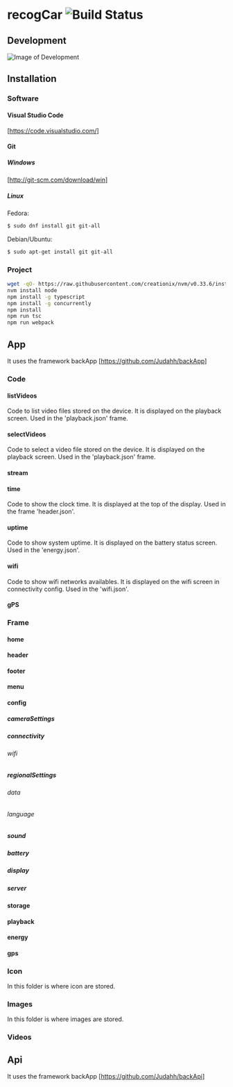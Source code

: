 # recogCar ![Build Status](https://travis-ci.com/.svg?token=yy4x23H8TG2tSgR4Bmgx&branch=master)

## Development

![Image of Development](https://github.com/institutoorion/HorusSystem/blob/master/Software.png)

## Installation

### Software

#### Visual Studio Code

[https://code.visualstudio.com/]

#### Git

##### Windows
[http://git-scm.com/download/win]

##### Linux
Fedora:
```sh
$ sudo dnf install git git-all
```
Debian/Ubuntu:
```sh
$ sudo apt-get install git git-all
```

### Project

```sh
wget -qO- https://raw.githubusercontent.com/creationix/nvm/v0.33.6/install.sh | bash
nvm install node
npm install -g typescript
npm install -g concurrently	
npm install
npm run tsc
npm run webpack
```

## App

It uses the framework backApp [https://github.com/Judahh/backApp]

### Code

#### listVideos
Code to list video files stored on the device. It is displayed on the playback screen. Used in the 'playback.json' frame.
#### selectVideos
Code to select a video file stored on the device. It is displayed on the playback screen. Used in the 'playback.json' frame.
#### stream
#### time 
Code to show the clock time. It is displayed at the top of the display. Used in the frame 'header.json'.
#### uptime
Code to show system uptime. It is displayed on the battery status screen. Used in the 'energy.json'.
#### wifi
Code to show wifi networks availables. It is displayed on the wifi screen in connectivity config. Used in the 'wifi.json'.

#### gPS

### Frame

#### home
#### header
#### footer
#### menu
#### config
##### cameraSettings
##### connectivity
###### wifi
##### regionalSettings
###### data
###### language
##### sound
##### battery
##### display
##### server
#### storage
#### playback
#### energy
#### gps

### Icon

In this folder is where icon are stored.

### Images

In this folder is where images are stored.

### Videos

## Api

It uses the framework backApp [https://github.com/Judahh/backApi]
